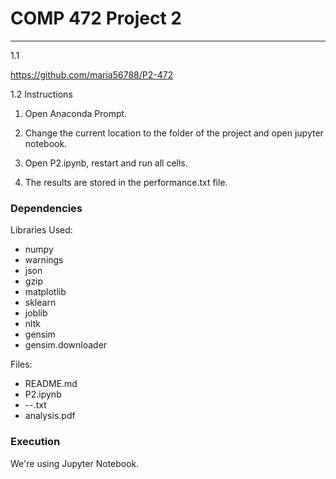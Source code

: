 
# COMP 472 Project 2
---
1.1

https://github.com/maria56788/P2-472

1.2 Instructions

1. Open Anaconda Prompt.

2. Change the current location to the folder of the project and open jupyter notebook.

3. Open P2.ipynb, restart and run all cells.

4. The results are stored in the performance.txt file.


### Dependencies
Libraries Used:

* numpy
* warnings
* json
* gzip
* matplotlib
* sklearn
* joblib
* nltk
* gensim
* gensim.downloader


Files: 

* README.md
* P2.ipynb
* --.txt
* analysis.pdf


### Execution 
We're using Jupyter Notebook.

